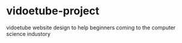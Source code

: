 # vidoetube-project
vidoetube website design to help beginners coming to the computer science industory
